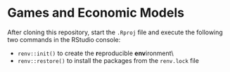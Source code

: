 # Games and Economic Models

After cloning this repository, start the `.Rproj` file and execute the following two commands in the RStudio console:

- `renv::init()` to create the **r**eproducible **env**ironment\
- `renv::restore()` to install the packages from the `renv.lock` file
